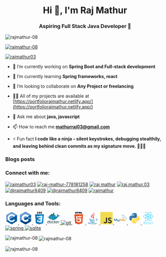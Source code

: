 <h1 align="center">Hi 👋, I'm Raj Mathur</h1>
<h3 align="center">Aspiring Full Stack Java Developer 🚀</h3>

<p align="left"> <img src="https://komarev.com/ghpvc/?username=rajmathur-08&label=Profile%20views&color=0e75b6&style=flat" alt="rajmathur-08" /> </p>

<p align="left"> <a href="https://github.com/ryo-ma/github-profile-trophy"><img src="https://github-profile-trophy.vercel.app/?username=rajmathur-08" alt="rajmathur-08" /></a> </p>

<p align="left"> <a href="https://twitter.com/rajmathur03" target="blank"><img src="https://img.shields.io/twitter/follow/rajmathur03?logo=twitter&style=for-the-badge" alt="rajmathur03" /></a> </p>

- 🔭 I’m currently working on **Spring Boot and Full-stack development**

- 🌱 I’m currently learning **Spring frameworks, react**

- 👯 I’m looking to collaborate on **Any Project or freelancing**

- 👨‍💻 All of my projects are available at [https://portfoliorajmathur.netlify.app/](https://portfoliorajmathur.netlify.app/)

- 💬 Ask me about **java, javascript**

- 📫 How to reach me **mathurraj03@gmail.com**

- ⚡ Fun fact **I code like a ninja – silent keystrokes, debugging stealthily, and leaving behind clean commits as my signature move. 🐱‍💻🥷**

### Blogs posts
<!-- BLOG-POST-LIST:START -->
<!-- BLOG-POST-LIST:END -->

<h3 align="left">Connect with me:</h3>
<p align="left">
<a href="https://twitter.com/rajmathur03" target="blank"><img align="center" src="https://raw.githubusercontent.com/rahuldkjain/github-profile-readme-generator/master/src/images/icons/Social/twitter.svg" alt="rajmathur03" height="30" width="40" /></a>
<a href="https://linkedin.com/in/raj-mathur-778181258" target="blank"><img align="center" src="https://raw.githubusercontent.com/rahuldkjain/github-profile-readme-generator/master/src/images/icons/Social/linked-in-alt.svg" alt="raj-mathur-778181258" height="30" width="40" /></a>
<a href="https://stackoverflow.com/users/raj mathur" target="blank"><img align="center" src="https://raw.githubusercontent.com/rahuldkjain/github-profile-readme-generator/master/src/images/icons/Social/stack-overflow.svg" alt="raj mathur" height="30" width="40" /></a>
<a href="https://instagram.com/raj.mathur.03" target="blank"><img align="center" src="https://raw.githubusercontent.com/rahuldkjain/github-profile-readme-generator/master/src/images/icons/Social/instagram.svg" alt="raj.mathur.03" height="30" width="40" /></a>
<a href="https://medium.com/@rajmathur8409" target="blank"><img align="center" src="https://raw.githubusercontent.com/rahuldkjain/github-profile-readme-generator/master/src/images/icons/Social/medium.svg" alt="@rajmathur8409" height="30" width="40" /></a>
<a href="https://www.hackerrank.com/@rajmathur8409" target="blank"><img align="center" src="https://raw.githubusercontent.com/rahuldkjain/github-profile-readme-generator/master/src/images/icons/Social/hackerrank.svg" alt="@rajmathur8409" height="30" width="40" /></a>
<a href="https://www.leetcode.com/rajmathur" target="blank"><img align="center" src="https://raw.githubusercontent.com/rahuldkjain/github-profile-readme-generator/master/src/images/icons/Social/leet-code.svg" alt="rajmathur" height="30" width="40" /></a>
</p>

<h3 align="left">Languages and Tools:</h3>
<p align="left"> <a href="https://www.cprogramming.com/" target="_blank" rel="noreferrer"> <img src="https://raw.githubusercontent.com/devicons/devicon/master/icons/c/c-original.svg" alt="c" width="40" height="40"/> </a> <a href="https://www.w3schools.com/cpp/" target="_blank" rel="noreferrer"> <img src="https://raw.githubusercontent.com/devicons/devicon/master/icons/cplusplus/cplusplus-original.svg" alt="cplusplus" width="40" height="40"/> </a> <a href="https://www.w3schools.com/css/" target="_blank" rel="noreferrer"> <img src="https://raw.githubusercontent.com/devicons/devicon/master/icons/css3/css3-original-wordmark.svg" alt="css3" width="40" height="40"/> </a> <a href="https://www.docker.com/" target="_blank" rel="noreferrer"> <img src="https://raw.githubusercontent.com/devicons/devicon/master/icons/docker/docker-original-wordmark.svg" alt="docker" width="40" height="40"/> </a> <a href="https://git-scm.com/" target="_blank" rel="noreferrer"> <img src="https://www.vectorlogo.zone/logos/git-scm/git-scm-icon.svg" alt="git" width="40" height="40"/> </a> <a href="https://www.w3.org/html/" target="_blank" rel="noreferrer"> <img src="https://raw.githubusercontent.com/devicons/devicon/master/icons/html5/html5-original-wordmark.svg" alt="html5" width="40" height="40"/> </a> <a href="https://www.java.com" target="_blank" rel="noreferrer"> <img src="https://raw.githubusercontent.com/devicons/devicon/master/icons/java/java-original.svg" alt="java" width="40" height="40"/> </a> <a href="https://developer.mozilla.org/en-US/docs/Web/JavaScript" target="_blank" rel="noreferrer"> <img src="https://raw.githubusercontent.com/devicons/devicon/master/icons/javascript/javascript-original.svg" alt="javascript" width="40" height="40"/> </a> <a href="https://www.mysql.com/" target="_blank" rel="noreferrer"> <img src="https://raw.githubusercontent.com/devicons/devicon/master/icons/mysql/mysql-original-wordmark.svg" alt="mysql" width="40" height="40"/> </a> <a href="https://www.python.org" target="_blank" rel="noreferrer"> <img src="https://raw.githubusercontent.com/devicons/devicon/master/icons/python/python-original.svg" alt="python" width="40" height="40"/> </a> <a href="https://reactjs.org/" target="_blank" rel="noreferrer"> <img src="https://raw.githubusercontent.com/devicons/devicon/master/icons/react/react-original-wordmark.svg" alt="react" width="40" height="40"/> </a> <a href="https://spring.io/" target="_blank" rel="noreferrer"> <img src="https://www.vectorlogo.zone/logos/springio/springio-icon.svg" alt="spring" width="40" height="40"/> </a> <a href="https://www.sqlite.org/" target="_blank" rel="noreferrer"> <img src="https://www.vectorlogo.zone/logos/sqlite/sqlite-icon.svg" alt="sqlite" width="40" height="40"/> </a> </p>

<p><img align="left" src="https://github-readme-stats.vercel.app/api/top-langs?username=rajmathur-08&show_icons=true&locale=en&layout=compact" alt="rajmathur-08" /></p>

<p>&nbsp;<img align="center" src="https://github-readme-stats.vercel.app/api?username=rajmathur-08&show_icons=true&locale=en" alt="rajmathur-08" /></p>

<p><img align="center" src="https://github-readme-streak-stats.herokuapp.com/?user=rajmathur-08&" alt="rajmathur-08" /></p>

